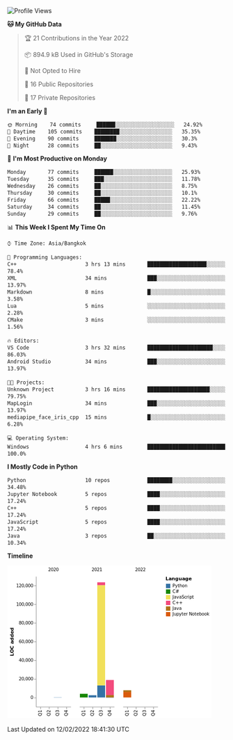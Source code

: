 <!--START_SECTION:waka-->
![Profile Views](http://img.shields.io/badge/Profile%20Views-10-blue)

**🐱 My GitHub Data** 

> 🏆 21 Contributions in the Year 2022
 > 
> 📦 894.9 kB Used in GitHub's Storage 
 > 
> 🚫 Not Opted to Hire
 > 
> 📜 16 Public Repositories 
 > 
> 🔑 17 Private Repositories  
 > 
**I'm an Early 🐤** 

```text
🌞 Morning    74 commits     ██████░░░░░░░░░░░░░░░░░░░   24.92% 
🌆 Daytime    105 commits    ████████░░░░░░░░░░░░░░░░░   35.35% 
🌃 Evening    90 commits     ███████░░░░░░░░░░░░░░░░░░   30.3% 
🌙 Night      28 commits     ██░░░░░░░░░░░░░░░░░░░░░░░   9.43%

```
📅 **I'm Most Productive on Monday** 

```text
Monday       77 commits     ██████░░░░░░░░░░░░░░░░░░░   25.93% 
Tuesday      35 commits     ███░░░░░░░░░░░░░░░░░░░░░░   11.78% 
Wednesday    26 commits     ██░░░░░░░░░░░░░░░░░░░░░░░   8.75% 
Thursday     30 commits     ██░░░░░░░░░░░░░░░░░░░░░░░   10.1% 
Friday       66 commits     █████░░░░░░░░░░░░░░░░░░░░   22.22% 
Saturday     34 commits     ██░░░░░░░░░░░░░░░░░░░░░░░   11.45% 
Sunday       29 commits     ██░░░░░░░░░░░░░░░░░░░░░░░   9.76%

```


📊 **This Week I Spent My Time On** 

```text
⌚︎ Time Zone: Asia/Bangkok

💬 Programming Languages: 
C++                      3 hrs 13 mins       ███████████████████░░░░░░   78.4% 
XML                      34 mins             ███░░░░░░░░░░░░░░░░░░░░░░   13.97% 
Markdown                 8 mins              █░░░░░░░░░░░░░░░░░░░░░░░░   3.58% 
Lua                      5 mins              ░░░░░░░░░░░░░░░░░░░░░░░░░   2.28% 
CMake                    3 mins              ░░░░░░░░░░░░░░░░░░░░░░░░░   1.56%

🔥 Editors: 
VS Code                  3 hrs 32 mins       █████████████████████░░░░   86.03% 
Android Studio           34 mins             ███░░░░░░░░░░░░░░░░░░░░░░   13.97%

🐱‍💻 Projects: 
Unknown Project          3 hrs 16 mins       ████████████████████░░░░░   79.75% 
MapLogin                 34 mins             ███░░░░░░░░░░░░░░░░░░░░░░   13.97% 
mediapipe_face_iris_cpp  15 mins             █░░░░░░░░░░░░░░░░░░░░░░░░   6.28%

💻 Operating System: 
Windows                  4 hrs 6 mins        █████████████████████████   100.0%

```

**I Mostly Code in Python** 

```text
Python                   10 repos            ████████░░░░░░░░░░░░░░░░░   34.48% 
Jupyter Notebook         5 repos             ████░░░░░░░░░░░░░░░░░░░░░   17.24% 
C++                      5 repos             ████░░░░░░░░░░░░░░░░░░░░░   17.24% 
JavaScript               5 repos             ████░░░░░░░░░░░░░░░░░░░░░   17.24% 
Java                     3 repos             ██░░░░░░░░░░░░░░░░░░░░░░░   10.34%

```


**Timeline**

![Chart not found](https://raw.githubusercontent.com/pntt3011/pntt3011/main/charts/bar_graph.png) 


 Last Updated on 12/02/2022 18:41:30 UTC
<!--END_SECTION:waka-->
